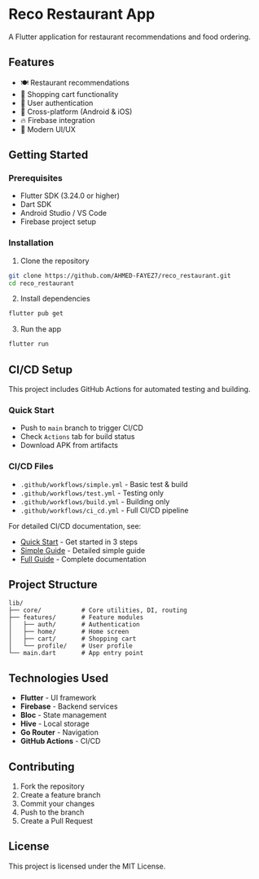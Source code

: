 # Reco Restaurant App

A Flutter application for restaurant recommendations and food ordering.

## Features

- 🍽️ Restaurant recommendations
- 🛒 Shopping cart functionality
- 👤 User authentication
- 📱 Cross-platform (Android & iOS)
- 🔥 Firebase integration
- 🎨 Modern UI/UX

## Getting Started

### Prerequisites

- Flutter SDK (3.24.0 or higher)
- Dart SDK
- Android Studio / VS Code
- Firebase project setup

### Installation

1. Clone the repository
```bash
git clone https://github.com/AHMED-FAYEZ7/reco_restaurant.git
cd reco_restaurant
```

2. Install dependencies
```bash
flutter pub get
```

3. Run the app
```bash
flutter run
```

## CI/CD Setup

This project includes GitHub Actions for automated testing and building.

### Quick Start
- Push to `main` branch to trigger CI/CD
- Check `Actions` tab for build status
- Download APK from artifacts

### CI/CD Files
- `.github/workflows/simple.yml` - Basic test & build
- `.github/workflows/test.yml` - Testing only
- `.github/workflows/build.yml` - Building only
- `.github/workflows/ci_cd.yml` - Full CI/CD pipeline

For detailed CI/CD documentation, see:
- [Quick Start](QUICK_START.md) - Get started in 3 steps
- [Simple Guide](README_SIMPLE.md) - Detailed simple guide
- [Full Guide](CI_CD_README.md) - Complete documentation

## Project Structure

```
lib/
├── core/           # Core utilities, DI, routing
├── features/       # Feature modules
│   ├── auth/       # Authentication
│   ├── home/       # Home screen
│   ├── cart/       # Shopping cart
│   └── profile/    # User profile
└── main.dart       # App entry point
```

## Technologies Used

- **Flutter** - UI framework
- **Firebase** - Backend services
- **Bloc** - State management
- **Hive** - Local storage
- **Go Router** - Navigation
- **GitHub Actions** - CI/CD

## Contributing

1. Fork the repository
2. Create a feature branch
3. Commit your changes
4. Push to the branch
5. Create a Pull Request

## License

This project is licensed under the MIT License.
